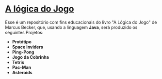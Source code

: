 # [A lógica do Jogo](https://github.com/logicadojogo/)
Esse é um repositório com fins educacionais do livro "A Lógica do Jogo" de Marcus Becker, que, usando a linguagem **Java**, será produzido os seguintes Projetos:
* **Protótipo**
* **Space Inviders**
* **Ping-Pong**
* **Jogo da Cobrinha**
* **Tetris**
* **Pac-Man**
* **Asteroids**


